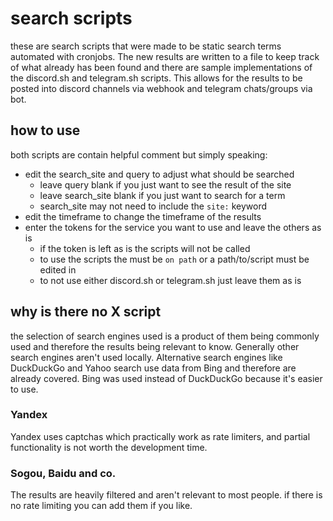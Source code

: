 # search scripts

these are search scripts that were made to be static search terms automated with cronjobs.
The new results are written to a file to keep track of what already has been found and there are sample implementations of the discord.sh and telegram.sh scripts.
This allows for the results to be posted into discord channels via webhook and telegram chats/groups via bot.

## how to use

both scripts are contain helpful comment but simply speaking:

-   edit the search_site and query to adjust what should be searched
    -   leave query blank if you just want to see the result of the site
    -   leave search_site blank if you just want to search for a term
    -   search_site may not need to include the `site:` keyword
-   edit the timeframe to change the timeframe of the results
-   enter the tokens for the service you want to use and leave the others as is
    -   if the token is left as is the scripts will not be called
    -   to use the scripts the must be `on path` or a path/to/script must be edited in
    -   to not use either discord.sh or telegram.sh just leave them as is

## why is there no X script

the selection of search engines used is a product of them being commonly used and therefore the results being relevant to know. Generally other search engines aren't used locally. Alternative search engines like DuckDuckGo and Yahoo search use data from Bing and therefore are already covered. Bing was used instead of DuckDuckGo because it's easier to use.

### Yandex

Yandex uses captchas which practically work as rate limiters, and partial functionality is not worth the development time.

### Sogou, Baidu and co.

The results are heavily filtered and aren't relevant to most people.
if there is no rate limiting you can add them if you like.
